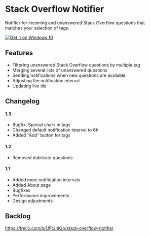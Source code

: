# Stack Overflow Notifier
Notifier for incoming and unanswered Stack Overflow questions that matches your selection of tags.

<a href="https://www.microsoft.com/store/apps/9nblggh5h0fd?ocid=badge">
<img src="http://assets.windowsphone.com/d86ab9b4-2f3d-4a94-92f8-1598073e7343/English_Get_it_Win_10_InvariantCulture_Default.png%202x" alt="Get it on Windows 10" /></a>


## Features
- Filtering unanswered Stack Overflow questions by multiple tag
- Merging several lists of unanswered questions
- Sending notifications when new questions are available
- Adjusting the notification interval
- Updating live tile

## Changelog
#### 1.3
- Bugfix: Special chars in tags
- Changed default notification interval to 6h
- Added "Add" button for tags

#### 1.2
- Removed dublicate questions

#### 1.1
- Added more notification intervals
- Added About page
- Bugfixes
- Performance improvements
- Design adjustments

## Backlog
https://trello.com/b/UFtJnlQo/stack-overflow-notifier
